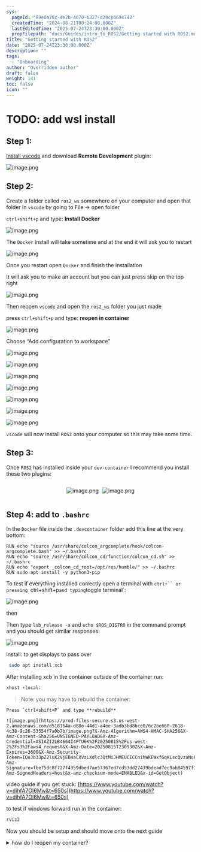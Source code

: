 ```yaml
---
sys:
  pageId: "89e0a78c-4e2b-4070-b327-d28cb0694742"
  createdTime: "2024-08-21T00:24:00.000Z"
  lastEditedTime: "2025-07-24T23:30:00.000Z"
  propFilepath: "docs/Guides/intro_to_ROS2/Getting started with ROS2.md"
title: "Getting started with ROS2"
date: "2025-07-24T23:30:00.000Z"
description: ""
tags:
  - "Onboarding"
author: "Overridden author"
draft: false
weight: 141
toc: false
icon: ""
---
```


# TODO: add wsl install

## Step 1:

[Install vscode](https://code.visualstudio.com/download) and download **Remote Development** plugin:

![image.png](https://prod-files-secure.s3.us-west-2.amazonaws.com/d518164a-d88e-44d1-a4ee-3adb3bd8bce0/efb52993-1881-4a40-b95e-6f020334f022/image.png?X-Amz-Algorithm=AWS4-HMAC-SHA256&X-Amz-Content-Sha256=UNSIGNED-PAYLOAD&X-Amz-Credential=ASIAZI2LB466Z6ZM2K36%2F20250815%2Fus-west-2%2Fs3%2Faws4_request&X-Amz-Date=20250815T230923Z&X-Amz-Expires=3600&X-Amz-Security-Token=IQoJb3JpZ2luX2VjEB4aCXVzLXdlc3QtMiJIMEYCIQCOjEERoQ6TN48xNQ5YzJVQHBjtayHS%2FWsu0SBCTNLIcQIhANbM916%2FznWYCc29ljiZbXiamMHPfSEFueOgnBTQxRoCKv8DCGcQABoMNjM3NDIzMTgzODA1IgyQrjGd%2FHckjcaYmqEq3AN%2FP%2B5%2BGolIrpHErfCFuATthWxhBUY1RWp9iWa6Yj1tAJDjQ%2BLZFoKef1tmD40hGydt9v2dJuu%2FHmTN4arOdh5oEWgxhxi8fyS8b0GEodrBdt6YfEA7B7Oz9TRUFJ9JaFZ7iFJHjpz40xFtLOjHZcLz7s%2Bd9TaPFJo%2BxrVqK1PoIOHwT7h8yf1tNkKdgAPI0ebB0i2H2vgivxYdLFPC5u9YbrzRPVRJyl74bDNp6V8rdpPlWXwpewfaL1A2xmpmzpt1hbevqReREw3wuZ8FKa2MztCH3%2Fl7BiA9b0b0JAgZMxFeT35hH4z%2FFfecMg4bcebv5dOvz%2BE%2BobWTeK8UZI9zl41CVT2D%2BSr%2Fzhxsr6TWQMeqGz2M8Yypcba2ualWjlVBMvQDZpig7cem2SpBsJCF282uAwHx2PshtY9CHwQdfMulKv4LhM4BOtiGo9KW12vvNFaiQYivakssiRszXvN4hbl37o399B3aPD8W6CSBrK6e1AN4u7WSnH7Wt5H6T9ZoKtB%2Bdycrl8GAe34T%2BxIjHEVhR2XBh%2BNM5sq05H4PkKxyLl5FyBaWvZIa8ale%2FVslb0f9tASVLtGUyW7j5pBku94cYeaj0X6%2FgHazK0tyTmj%2FVhF%2B%2Bf5K1er%2B9jDp1%2F7EBjqkAfOqUDD0y28u0miHaMvObOBbYo5U14rt0JrJPCPfqV0SHRHe%2BLRkb67kXYfnkyui3dTmvvPeFZ%2B9wWRbmqIdBJOY%2B18xF%2BZo78Tkag227WfYeVHJOpycF%2FhasWPxe0Y7Frm7MnIi8wx6aa4683wY8DTrlGTdp03Dy1pv62T3oQ9JUl3V%2FqLG2SNCxn4XN9dJSQj8ZIAqePGa0JNQ19C7jLk7WhzB&X-Amz-Signature=ad85eb6df69766df2f5c3ca5552dfa531241a68f5863b9d84474232ed34b6470&X-Amz-SignedHeaders=host&x-amz-checksum-mode=ENABLED&x-id=GetObject)

## Step 2:

Create a folder called `ros2_ws` somewhere on your computer and open that folder in `vscode` by going to File → open folder 

`ctrl+shift+p` and type: **Install Docker**

![image.png](https://prod-files-secure.s3.us-west-2.amazonaws.com/d518164a-d88e-44d1-a4ee-3adb3bd8bce0/2269dc0e-1cd5-47ff-bceb-c04ad9b2eab0/image.png?X-Amz-Algorithm=AWS4-HMAC-SHA256&X-Amz-Content-Sha256=UNSIGNED-PAYLOAD&X-Amz-Credential=ASIAZI2LB466Z6ZM2K36%2F20250815%2Fus-west-2%2Fs3%2Faws4_request&X-Amz-Date=20250815T230923Z&X-Amz-Expires=3600&X-Amz-Security-Token=IQoJb3JpZ2luX2VjEB4aCXVzLXdlc3QtMiJIMEYCIQCOjEERoQ6TN48xNQ5YzJVQHBjtayHS%2FWsu0SBCTNLIcQIhANbM916%2FznWYCc29ljiZbXiamMHPfSEFueOgnBTQxRoCKv8DCGcQABoMNjM3NDIzMTgzODA1IgyQrjGd%2FHckjcaYmqEq3AN%2FP%2B5%2BGolIrpHErfCFuATthWxhBUY1RWp9iWa6Yj1tAJDjQ%2BLZFoKef1tmD40hGydt9v2dJuu%2FHmTN4arOdh5oEWgxhxi8fyS8b0GEodrBdt6YfEA7B7Oz9TRUFJ9JaFZ7iFJHjpz40xFtLOjHZcLz7s%2Bd9TaPFJo%2BxrVqK1PoIOHwT7h8yf1tNkKdgAPI0ebB0i2H2vgivxYdLFPC5u9YbrzRPVRJyl74bDNp6V8rdpPlWXwpewfaL1A2xmpmzpt1hbevqReREw3wuZ8FKa2MztCH3%2Fl7BiA9b0b0JAgZMxFeT35hH4z%2FFfecMg4bcebv5dOvz%2BE%2BobWTeK8UZI9zl41CVT2D%2BSr%2Fzhxsr6TWQMeqGz2M8Yypcba2ualWjlVBMvQDZpig7cem2SpBsJCF282uAwHx2PshtY9CHwQdfMulKv4LhM4BOtiGo9KW12vvNFaiQYivakssiRszXvN4hbl37o399B3aPD8W6CSBrK6e1AN4u7WSnH7Wt5H6T9ZoKtB%2Bdycrl8GAe34T%2BxIjHEVhR2XBh%2BNM5sq05H4PkKxyLl5FyBaWvZIa8ale%2FVslb0f9tASVLtGUyW7j5pBku94cYeaj0X6%2FgHazK0tyTmj%2FVhF%2B%2Bf5K1er%2B9jDp1%2F7EBjqkAfOqUDD0y28u0miHaMvObOBbYo5U14rt0JrJPCPfqV0SHRHe%2BLRkb67kXYfnkyui3dTmvvPeFZ%2B9wWRbmqIdBJOY%2B18xF%2BZo78Tkag227WfYeVHJOpycF%2FhasWPxe0Y7Frm7MnIi8wx6aa4683wY8DTrlGTdp03Dy1pv62T3oQ9JUl3V%2FqLG2SNCxn4XN9dJSQj8ZIAqePGa0JNQ19C7jLk7WhzB&X-Amz-Signature=9ef835afdfc54defe857e4b3fa7dc49514ad8109b040248da3d8634215c32ac5&X-Amz-SignedHeaders=host&x-amz-checksum-mode=ENABLED&x-id=GetObject)

The `Docker` install will take sometime and at the end it will ask you to restart

![image.png](https://prod-files-secure.s3.us-west-2.amazonaws.com/d518164a-d88e-44d1-a4ee-3adb3bd8bce0/ed233f78-be33-4b1f-b89c-9c346c0e961e/image.png?X-Amz-Algorithm=AWS4-HMAC-SHA256&X-Amz-Content-Sha256=UNSIGNED-PAYLOAD&X-Amz-Credential=ASIAZI2LB466Z6ZM2K36%2F20250815%2Fus-west-2%2Fs3%2Faws4_request&X-Amz-Date=20250815T230923Z&X-Amz-Expires=3600&X-Amz-Security-Token=IQoJb3JpZ2luX2VjEB4aCXVzLXdlc3QtMiJIMEYCIQCOjEERoQ6TN48xNQ5YzJVQHBjtayHS%2FWsu0SBCTNLIcQIhANbM916%2FznWYCc29ljiZbXiamMHPfSEFueOgnBTQxRoCKv8DCGcQABoMNjM3NDIzMTgzODA1IgyQrjGd%2FHckjcaYmqEq3AN%2FP%2B5%2BGolIrpHErfCFuATthWxhBUY1RWp9iWa6Yj1tAJDjQ%2BLZFoKef1tmD40hGydt9v2dJuu%2FHmTN4arOdh5oEWgxhxi8fyS8b0GEodrBdt6YfEA7B7Oz9TRUFJ9JaFZ7iFJHjpz40xFtLOjHZcLz7s%2Bd9TaPFJo%2BxrVqK1PoIOHwT7h8yf1tNkKdgAPI0ebB0i2H2vgivxYdLFPC5u9YbrzRPVRJyl74bDNp6V8rdpPlWXwpewfaL1A2xmpmzpt1hbevqReREw3wuZ8FKa2MztCH3%2Fl7BiA9b0b0JAgZMxFeT35hH4z%2FFfecMg4bcebv5dOvz%2BE%2BobWTeK8UZI9zl41CVT2D%2BSr%2Fzhxsr6TWQMeqGz2M8Yypcba2ualWjlVBMvQDZpig7cem2SpBsJCF282uAwHx2PshtY9CHwQdfMulKv4LhM4BOtiGo9KW12vvNFaiQYivakssiRszXvN4hbl37o399B3aPD8W6CSBrK6e1AN4u7WSnH7Wt5H6T9ZoKtB%2Bdycrl8GAe34T%2BxIjHEVhR2XBh%2BNM5sq05H4PkKxyLl5FyBaWvZIa8ale%2FVslb0f9tASVLtGUyW7j5pBku94cYeaj0X6%2FgHazK0tyTmj%2FVhF%2B%2Bf5K1er%2B9jDp1%2F7EBjqkAfOqUDD0y28u0miHaMvObOBbYo5U14rt0JrJPCPfqV0SHRHe%2BLRkb67kXYfnkyui3dTmvvPeFZ%2B9wWRbmqIdBJOY%2B18xF%2BZo78Tkag227WfYeVHJOpycF%2FhasWPxe0Y7Frm7MnIi8wx6aa4683wY8DTrlGTdp03Dy1pv62T3oQ9JUl3V%2FqLG2SNCxn4XN9dJSQj8ZIAqePGa0JNQ19C7jLk7WhzB&X-Amz-Signature=68679aa09f0815d94c72fa167fd5c25ecfcd130f1e7733fb743d91bcfa8fa299&X-Amz-SignedHeaders=host&x-amz-checksum-mode=ENABLED&x-id=GetObject)

Once you restart open `Docker` and finish the installation

It will ask you to make an account but you can just press skip on the top right

![image.png](https://prod-files-secure.s3.us-west-2.amazonaws.com/d518164a-d88e-44d1-a4ee-3adb3bd8bce0/21010ad9-1659-4fd9-9f59-9932a09b2a3d/image.png?X-Amz-Algorithm=AWS4-HMAC-SHA256&X-Amz-Content-Sha256=UNSIGNED-PAYLOAD&X-Amz-Credential=ASIAZI2LB466Z6ZM2K36%2F20250815%2Fus-west-2%2Fs3%2Faws4_request&X-Amz-Date=20250815T230923Z&X-Amz-Expires=3600&X-Amz-Security-Token=IQoJb3JpZ2luX2VjEB4aCXVzLXdlc3QtMiJIMEYCIQCOjEERoQ6TN48xNQ5YzJVQHBjtayHS%2FWsu0SBCTNLIcQIhANbM916%2FznWYCc29ljiZbXiamMHPfSEFueOgnBTQxRoCKv8DCGcQABoMNjM3NDIzMTgzODA1IgyQrjGd%2FHckjcaYmqEq3AN%2FP%2B5%2BGolIrpHErfCFuATthWxhBUY1RWp9iWa6Yj1tAJDjQ%2BLZFoKef1tmD40hGydt9v2dJuu%2FHmTN4arOdh5oEWgxhxi8fyS8b0GEodrBdt6YfEA7B7Oz9TRUFJ9JaFZ7iFJHjpz40xFtLOjHZcLz7s%2Bd9TaPFJo%2BxrVqK1PoIOHwT7h8yf1tNkKdgAPI0ebB0i2H2vgivxYdLFPC5u9YbrzRPVRJyl74bDNp6V8rdpPlWXwpewfaL1A2xmpmzpt1hbevqReREw3wuZ8FKa2MztCH3%2Fl7BiA9b0b0JAgZMxFeT35hH4z%2FFfecMg4bcebv5dOvz%2BE%2BobWTeK8UZI9zl41CVT2D%2BSr%2Fzhxsr6TWQMeqGz2M8Yypcba2ualWjlVBMvQDZpig7cem2SpBsJCF282uAwHx2PshtY9CHwQdfMulKv4LhM4BOtiGo9KW12vvNFaiQYivakssiRszXvN4hbl37o399B3aPD8W6CSBrK6e1AN4u7WSnH7Wt5H6T9ZoKtB%2Bdycrl8GAe34T%2BxIjHEVhR2XBh%2BNM5sq05H4PkKxyLl5FyBaWvZIa8ale%2FVslb0f9tASVLtGUyW7j5pBku94cYeaj0X6%2FgHazK0tyTmj%2FVhF%2B%2Bf5K1er%2B9jDp1%2F7EBjqkAfOqUDD0y28u0miHaMvObOBbYo5U14rt0JrJPCPfqV0SHRHe%2BLRkb67kXYfnkyui3dTmvvPeFZ%2B9wWRbmqIdBJOY%2B18xF%2BZo78Tkag227WfYeVHJOpycF%2FhasWPxe0Y7Frm7MnIi8wx6aa4683wY8DTrlGTdp03Dy1pv62T3oQ9JUl3V%2FqLG2SNCxn4XN9dJSQj8ZIAqePGa0JNQ19C7jLk7WhzB&X-Amz-Signature=d63862154a08e550506af0804eee6fd00d2ffbb4a4de16fa80a6f93fc01fdd2d&X-Amz-SignedHeaders=host&x-amz-checksum-mode=ENABLED&x-id=GetObject)

Then reopen `vscode` and open the `ros2_ws` folder you just made

press `ctrl+shift+p` and type: **reopen in container**

![image.png](https://prod-files-secure.s3.us-west-2.amazonaws.com/d518164a-d88e-44d1-a4ee-3adb3bd8bce0/4e93b8c2-41ad-488c-8095-c74205196118/image.png?X-Amz-Algorithm=AWS4-HMAC-SHA256&X-Amz-Content-Sha256=UNSIGNED-PAYLOAD&X-Amz-Credential=ASIAZI2LB466Z6ZM2K36%2F20250815%2Fus-west-2%2Fs3%2Faws4_request&X-Amz-Date=20250815T230923Z&X-Amz-Expires=3600&X-Amz-Security-Token=IQoJb3JpZ2luX2VjEB4aCXVzLXdlc3QtMiJIMEYCIQCOjEERoQ6TN48xNQ5YzJVQHBjtayHS%2FWsu0SBCTNLIcQIhANbM916%2FznWYCc29ljiZbXiamMHPfSEFueOgnBTQxRoCKv8DCGcQABoMNjM3NDIzMTgzODA1IgyQrjGd%2FHckjcaYmqEq3AN%2FP%2B5%2BGolIrpHErfCFuATthWxhBUY1RWp9iWa6Yj1tAJDjQ%2BLZFoKef1tmD40hGydt9v2dJuu%2FHmTN4arOdh5oEWgxhxi8fyS8b0GEodrBdt6YfEA7B7Oz9TRUFJ9JaFZ7iFJHjpz40xFtLOjHZcLz7s%2Bd9TaPFJo%2BxrVqK1PoIOHwT7h8yf1tNkKdgAPI0ebB0i2H2vgivxYdLFPC5u9YbrzRPVRJyl74bDNp6V8rdpPlWXwpewfaL1A2xmpmzpt1hbevqReREw3wuZ8FKa2MztCH3%2Fl7BiA9b0b0JAgZMxFeT35hH4z%2FFfecMg4bcebv5dOvz%2BE%2BobWTeK8UZI9zl41CVT2D%2BSr%2Fzhxsr6TWQMeqGz2M8Yypcba2ualWjlVBMvQDZpig7cem2SpBsJCF282uAwHx2PshtY9CHwQdfMulKv4LhM4BOtiGo9KW12vvNFaiQYivakssiRszXvN4hbl37o399B3aPD8W6CSBrK6e1AN4u7WSnH7Wt5H6T9ZoKtB%2Bdycrl8GAe34T%2BxIjHEVhR2XBh%2BNM5sq05H4PkKxyLl5FyBaWvZIa8ale%2FVslb0f9tASVLtGUyW7j5pBku94cYeaj0X6%2FgHazK0tyTmj%2FVhF%2B%2Bf5K1er%2B9jDp1%2F7EBjqkAfOqUDD0y28u0miHaMvObOBbYo5U14rt0JrJPCPfqV0SHRHe%2BLRkb67kXYfnkyui3dTmvvPeFZ%2B9wWRbmqIdBJOY%2B18xF%2BZo78Tkag227WfYeVHJOpycF%2FhasWPxe0Y7Frm7MnIi8wx6aa4683wY8DTrlGTdp03Dy1pv62T3oQ9JUl3V%2FqLG2SNCxn4XN9dJSQj8ZIAqePGa0JNQ19C7jLk7WhzB&X-Amz-Signature=adf6108bf2705bd1b2e9b46e4996aef7a025bf6b3a7b79d22aaf9077861ddf91&X-Amz-SignedHeaders=host&x-amz-checksum-mode=ENABLED&x-id=GetObject)

Choose “Add configuration to workspace”

![image.png](https://prod-files-secure.s3.us-west-2.amazonaws.com/d518164a-d88e-44d1-a4ee-3adb3bd8bce0/9560b282-5060-4989-ba37-97e7b2c22476/image.png?X-Amz-Algorithm=AWS4-HMAC-SHA256&X-Amz-Content-Sha256=UNSIGNED-PAYLOAD&X-Amz-Credential=ASIAZI2LB466Z6ZM2K36%2F20250815%2Fus-west-2%2Fs3%2Faws4_request&X-Amz-Date=20250815T230923Z&X-Amz-Expires=3600&X-Amz-Security-Token=IQoJb3JpZ2luX2VjEB4aCXVzLXdlc3QtMiJIMEYCIQCOjEERoQ6TN48xNQ5YzJVQHBjtayHS%2FWsu0SBCTNLIcQIhANbM916%2FznWYCc29ljiZbXiamMHPfSEFueOgnBTQxRoCKv8DCGcQABoMNjM3NDIzMTgzODA1IgyQrjGd%2FHckjcaYmqEq3AN%2FP%2B5%2BGolIrpHErfCFuATthWxhBUY1RWp9iWa6Yj1tAJDjQ%2BLZFoKef1tmD40hGydt9v2dJuu%2FHmTN4arOdh5oEWgxhxi8fyS8b0GEodrBdt6YfEA7B7Oz9TRUFJ9JaFZ7iFJHjpz40xFtLOjHZcLz7s%2Bd9TaPFJo%2BxrVqK1PoIOHwT7h8yf1tNkKdgAPI0ebB0i2H2vgivxYdLFPC5u9YbrzRPVRJyl74bDNp6V8rdpPlWXwpewfaL1A2xmpmzpt1hbevqReREw3wuZ8FKa2MztCH3%2Fl7BiA9b0b0JAgZMxFeT35hH4z%2FFfecMg4bcebv5dOvz%2BE%2BobWTeK8UZI9zl41CVT2D%2BSr%2Fzhxsr6TWQMeqGz2M8Yypcba2ualWjlVBMvQDZpig7cem2SpBsJCF282uAwHx2PshtY9CHwQdfMulKv4LhM4BOtiGo9KW12vvNFaiQYivakssiRszXvN4hbl37o399B3aPD8W6CSBrK6e1AN4u7WSnH7Wt5H6T9ZoKtB%2Bdycrl8GAe34T%2BxIjHEVhR2XBh%2BNM5sq05H4PkKxyLl5FyBaWvZIa8ale%2FVslb0f9tASVLtGUyW7j5pBku94cYeaj0X6%2FgHazK0tyTmj%2FVhF%2B%2Bf5K1er%2B9jDp1%2F7EBjqkAfOqUDD0y28u0miHaMvObOBbYo5U14rt0JrJPCPfqV0SHRHe%2BLRkb67kXYfnkyui3dTmvvPeFZ%2B9wWRbmqIdBJOY%2B18xF%2BZo78Tkag227WfYeVHJOpycF%2FhasWPxe0Y7Frm7MnIi8wx6aa4683wY8DTrlGTdp03Dy1pv62T3oQ9JUl3V%2FqLG2SNCxn4XN9dJSQj8ZIAqePGa0JNQ19C7jLk7WhzB&X-Amz-Signature=e2a77dca9ee2549efa5cdcf5f34efcecaf0e2661f38c3f5dfddd5b9b1dc466e8&X-Amz-SignedHeaders=host&x-amz-checksum-mode=ENABLED&x-id=GetObject)

![image.png](https://prod-files-secure.s3.us-west-2.amazonaws.com/d518164a-d88e-44d1-a4ee-3adb3bd8bce0/2ee63f81-886b-48e8-a553-dc6e5eac99e4/image.png?X-Amz-Algorithm=AWS4-HMAC-SHA256&X-Amz-Content-Sha256=UNSIGNED-PAYLOAD&X-Amz-Credential=ASIAZI2LB466Z6ZM2K36%2F20250815%2Fus-west-2%2Fs3%2Faws4_request&X-Amz-Date=20250815T230923Z&X-Amz-Expires=3600&X-Amz-Security-Token=IQoJb3JpZ2luX2VjEB4aCXVzLXdlc3QtMiJIMEYCIQCOjEERoQ6TN48xNQ5YzJVQHBjtayHS%2FWsu0SBCTNLIcQIhANbM916%2FznWYCc29ljiZbXiamMHPfSEFueOgnBTQxRoCKv8DCGcQABoMNjM3NDIzMTgzODA1IgyQrjGd%2FHckjcaYmqEq3AN%2FP%2B5%2BGolIrpHErfCFuATthWxhBUY1RWp9iWa6Yj1tAJDjQ%2BLZFoKef1tmD40hGydt9v2dJuu%2FHmTN4arOdh5oEWgxhxi8fyS8b0GEodrBdt6YfEA7B7Oz9TRUFJ9JaFZ7iFJHjpz40xFtLOjHZcLz7s%2Bd9TaPFJo%2BxrVqK1PoIOHwT7h8yf1tNkKdgAPI0ebB0i2H2vgivxYdLFPC5u9YbrzRPVRJyl74bDNp6V8rdpPlWXwpewfaL1A2xmpmzpt1hbevqReREw3wuZ8FKa2MztCH3%2Fl7BiA9b0b0JAgZMxFeT35hH4z%2FFfecMg4bcebv5dOvz%2BE%2BobWTeK8UZI9zl41CVT2D%2BSr%2Fzhxsr6TWQMeqGz2M8Yypcba2ualWjlVBMvQDZpig7cem2SpBsJCF282uAwHx2PshtY9CHwQdfMulKv4LhM4BOtiGo9KW12vvNFaiQYivakssiRszXvN4hbl37o399B3aPD8W6CSBrK6e1AN4u7WSnH7Wt5H6T9ZoKtB%2Bdycrl8GAe34T%2BxIjHEVhR2XBh%2BNM5sq05H4PkKxyLl5FyBaWvZIa8ale%2FVslb0f9tASVLtGUyW7j5pBku94cYeaj0X6%2FgHazK0tyTmj%2FVhF%2B%2Bf5K1er%2B9jDp1%2F7EBjqkAfOqUDD0y28u0miHaMvObOBbYo5U14rt0JrJPCPfqV0SHRHe%2BLRkb67kXYfnkyui3dTmvvPeFZ%2B9wWRbmqIdBJOY%2B18xF%2BZo78Tkag227WfYeVHJOpycF%2FhasWPxe0Y7Frm7MnIi8wx6aa4683wY8DTrlGTdp03Dy1pv62T3oQ9JUl3V%2FqLG2SNCxn4XN9dJSQj8ZIAqePGa0JNQ19C7jLk7WhzB&X-Amz-Signature=5b3a7485faf8c7fc8ea3a5eb9b5146cb65378e7e582c4514b74fcd274c088f4b&X-Amz-SignedHeaders=host&x-amz-checksum-mode=ENABLED&x-id=GetObject)

![image.png](https://prod-files-secure.s3.us-west-2.amazonaws.com/d518164a-d88e-44d1-a4ee-3adb3bd8bce0/e0fd626c-c8b6-4b2c-95d1-fa4c26514504/image.png?X-Amz-Algorithm=AWS4-HMAC-SHA256&X-Amz-Content-Sha256=UNSIGNED-PAYLOAD&X-Amz-Credential=ASIAZI2LB466Z6ZM2K36%2F20250815%2Fus-west-2%2Fs3%2Faws4_request&X-Amz-Date=20250815T230923Z&X-Amz-Expires=3600&X-Amz-Security-Token=IQoJb3JpZ2luX2VjEB4aCXVzLXdlc3QtMiJIMEYCIQCOjEERoQ6TN48xNQ5YzJVQHBjtayHS%2FWsu0SBCTNLIcQIhANbM916%2FznWYCc29ljiZbXiamMHPfSEFueOgnBTQxRoCKv8DCGcQABoMNjM3NDIzMTgzODA1IgyQrjGd%2FHckjcaYmqEq3AN%2FP%2B5%2BGolIrpHErfCFuATthWxhBUY1RWp9iWa6Yj1tAJDjQ%2BLZFoKef1tmD40hGydt9v2dJuu%2FHmTN4arOdh5oEWgxhxi8fyS8b0GEodrBdt6YfEA7B7Oz9TRUFJ9JaFZ7iFJHjpz40xFtLOjHZcLz7s%2Bd9TaPFJo%2BxrVqK1PoIOHwT7h8yf1tNkKdgAPI0ebB0i2H2vgivxYdLFPC5u9YbrzRPVRJyl74bDNp6V8rdpPlWXwpewfaL1A2xmpmzpt1hbevqReREw3wuZ8FKa2MztCH3%2Fl7BiA9b0b0JAgZMxFeT35hH4z%2FFfecMg4bcebv5dOvz%2BE%2BobWTeK8UZI9zl41CVT2D%2BSr%2Fzhxsr6TWQMeqGz2M8Yypcba2ualWjlVBMvQDZpig7cem2SpBsJCF282uAwHx2PshtY9CHwQdfMulKv4LhM4BOtiGo9KW12vvNFaiQYivakssiRszXvN4hbl37o399B3aPD8W6CSBrK6e1AN4u7WSnH7Wt5H6T9ZoKtB%2Bdycrl8GAe34T%2BxIjHEVhR2XBh%2BNM5sq05H4PkKxyLl5FyBaWvZIa8ale%2FVslb0f9tASVLtGUyW7j5pBku94cYeaj0X6%2FgHazK0tyTmj%2FVhF%2B%2Bf5K1er%2B9jDp1%2F7EBjqkAfOqUDD0y28u0miHaMvObOBbYo5U14rt0JrJPCPfqV0SHRHe%2BLRkb67kXYfnkyui3dTmvvPeFZ%2B9wWRbmqIdBJOY%2B18xF%2BZo78Tkag227WfYeVHJOpycF%2FhasWPxe0Y7Frm7MnIi8wx6aa4683wY8DTrlGTdp03Dy1pv62T3oQ9JUl3V%2FqLG2SNCxn4XN9dJSQj8ZIAqePGa0JNQ19C7jLk7WhzB&X-Amz-Signature=3572ecd38850a9221440b9382701b76d7ec9fedc5ed833f6b1b0a7948ba9a8dd&X-Amz-SignedHeaders=host&x-amz-checksum-mode=ENABLED&x-id=GetObject)

![image.png](https://prod-files-secure.s3.us-west-2.amazonaws.com/d518164a-d88e-44d1-a4ee-3adb3bd8bce0/a2e13f50-d2ab-4719-a4c2-7ced634bfc9d/image.png?X-Amz-Algorithm=AWS4-HMAC-SHA256&X-Amz-Content-Sha256=UNSIGNED-PAYLOAD&X-Amz-Credential=ASIAZI2LB466Z6ZM2K36%2F20250815%2Fus-west-2%2Fs3%2Faws4_request&X-Amz-Date=20250815T230923Z&X-Amz-Expires=3600&X-Amz-Security-Token=IQoJb3JpZ2luX2VjEB4aCXVzLXdlc3QtMiJIMEYCIQCOjEERoQ6TN48xNQ5YzJVQHBjtayHS%2FWsu0SBCTNLIcQIhANbM916%2FznWYCc29ljiZbXiamMHPfSEFueOgnBTQxRoCKv8DCGcQABoMNjM3NDIzMTgzODA1IgyQrjGd%2FHckjcaYmqEq3AN%2FP%2B5%2BGolIrpHErfCFuATthWxhBUY1RWp9iWa6Yj1tAJDjQ%2BLZFoKef1tmD40hGydt9v2dJuu%2FHmTN4arOdh5oEWgxhxi8fyS8b0GEodrBdt6YfEA7B7Oz9TRUFJ9JaFZ7iFJHjpz40xFtLOjHZcLz7s%2Bd9TaPFJo%2BxrVqK1PoIOHwT7h8yf1tNkKdgAPI0ebB0i2H2vgivxYdLFPC5u9YbrzRPVRJyl74bDNp6V8rdpPlWXwpewfaL1A2xmpmzpt1hbevqReREw3wuZ8FKa2MztCH3%2Fl7BiA9b0b0JAgZMxFeT35hH4z%2FFfecMg4bcebv5dOvz%2BE%2BobWTeK8UZI9zl41CVT2D%2BSr%2Fzhxsr6TWQMeqGz2M8Yypcba2ualWjlVBMvQDZpig7cem2SpBsJCF282uAwHx2PshtY9CHwQdfMulKv4LhM4BOtiGo9KW12vvNFaiQYivakssiRszXvN4hbl37o399B3aPD8W6CSBrK6e1AN4u7WSnH7Wt5H6T9ZoKtB%2Bdycrl8GAe34T%2BxIjHEVhR2XBh%2BNM5sq05H4PkKxyLl5FyBaWvZIa8ale%2FVslb0f9tASVLtGUyW7j5pBku94cYeaj0X6%2FgHazK0tyTmj%2FVhF%2B%2Bf5K1er%2B9jDp1%2F7EBjqkAfOqUDD0y28u0miHaMvObOBbYo5U14rt0JrJPCPfqV0SHRHe%2BLRkb67kXYfnkyui3dTmvvPeFZ%2B9wWRbmqIdBJOY%2B18xF%2BZo78Tkag227WfYeVHJOpycF%2FhasWPxe0Y7Frm7MnIi8wx6aa4683wY8DTrlGTdp03Dy1pv62T3oQ9JUl3V%2FqLG2SNCxn4XN9dJSQj8ZIAqePGa0JNQ19C7jLk7WhzB&X-Amz-Signature=81bfe06f3c29320cc6db2d41de3ff8148685d9be23a87874257edca96cd35e2e&X-Amz-SignedHeaders=host&x-amz-checksum-mode=ENABLED&x-id=GetObject)

![image.png](https://prod-files-secure.s3.us-west-2.amazonaws.com/d518164a-d88e-44d1-a4ee-3adb3bd8bce0/6cc478ad-aaba-4bf7-9fcc-403277ab896c/image.png?X-Amz-Algorithm=AWS4-HMAC-SHA256&X-Amz-Content-Sha256=UNSIGNED-PAYLOAD&X-Amz-Credential=ASIAZI2LB466Z6ZM2K36%2F20250815%2Fus-west-2%2Fs3%2Faws4_request&X-Amz-Date=20250815T230923Z&X-Amz-Expires=3600&X-Amz-Security-Token=IQoJb3JpZ2luX2VjEB4aCXVzLXdlc3QtMiJIMEYCIQCOjEERoQ6TN48xNQ5YzJVQHBjtayHS%2FWsu0SBCTNLIcQIhANbM916%2FznWYCc29ljiZbXiamMHPfSEFueOgnBTQxRoCKv8DCGcQABoMNjM3NDIzMTgzODA1IgyQrjGd%2FHckjcaYmqEq3AN%2FP%2B5%2BGolIrpHErfCFuATthWxhBUY1RWp9iWa6Yj1tAJDjQ%2BLZFoKef1tmD40hGydt9v2dJuu%2FHmTN4arOdh5oEWgxhxi8fyS8b0GEodrBdt6YfEA7B7Oz9TRUFJ9JaFZ7iFJHjpz40xFtLOjHZcLz7s%2Bd9TaPFJo%2BxrVqK1PoIOHwT7h8yf1tNkKdgAPI0ebB0i2H2vgivxYdLFPC5u9YbrzRPVRJyl74bDNp6V8rdpPlWXwpewfaL1A2xmpmzpt1hbevqReREw3wuZ8FKa2MztCH3%2Fl7BiA9b0b0JAgZMxFeT35hH4z%2FFfecMg4bcebv5dOvz%2BE%2BobWTeK8UZI9zl41CVT2D%2BSr%2Fzhxsr6TWQMeqGz2M8Yypcba2ualWjlVBMvQDZpig7cem2SpBsJCF282uAwHx2PshtY9CHwQdfMulKv4LhM4BOtiGo9KW12vvNFaiQYivakssiRszXvN4hbl37o399B3aPD8W6CSBrK6e1AN4u7WSnH7Wt5H6T9ZoKtB%2Bdycrl8GAe34T%2BxIjHEVhR2XBh%2BNM5sq05H4PkKxyLl5FyBaWvZIa8ale%2FVslb0f9tASVLtGUyW7j5pBku94cYeaj0X6%2FgHazK0tyTmj%2FVhF%2B%2Bf5K1er%2B9jDp1%2F7EBjqkAfOqUDD0y28u0miHaMvObOBbYo5U14rt0JrJPCPfqV0SHRHe%2BLRkb67kXYfnkyui3dTmvvPeFZ%2B9wWRbmqIdBJOY%2B18xF%2BZo78Tkag227WfYeVHJOpycF%2FhasWPxe0Y7Frm7MnIi8wx6aa4683wY8DTrlGTdp03Dy1pv62T3oQ9JUl3V%2FqLG2SNCxn4XN9dJSQj8ZIAqePGa0JNQ19C7jLk7WhzB&X-Amz-Signature=c96f68f56ac36d774cfae1d03b790e8a12e024f110edbf0d4959837125dccbd0&X-Amz-SignedHeaders=host&x-amz-checksum-mode=ENABLED&x-id=GetObject)

![image.png](https://prod-files-secure.s3.us-west-2.amazonaws.com/d518164a-d88e-44d1-a4ee-3adb3bd8bce0/53255b28-f75e-430f-b9e3-c0ac8577e42b/image.png?X-Amz-Algorithm=AWS4-HMAC-SHA256&X-Amz-Content-Sha256=UNSIGNED-PAYLOAD&X-Amz-Credential=ASIAZI2LB466Z6ZM2K36%2F20250815%2Fus-west-2%2Fs3%2Faws4_request&X-Amz-Date=20250815T230923Z&X-Amz-Expires=3600&X-Amz-Security-Token=IQoJb3JpZ2luX2VjEB4aCXVzLXdlc3QtMiJIMEYCIQCOjEERoQ6TN48xNQ5YzJVQHBjtayHS%2FWsu0SBCTNLIcQIhANbM916%2FznWYCc29ljiZbXiamMHPfSEFueOgnBTQxRoCKv8DCGcQABoMNjM3NDIzMTgzODA1IgyQrjGd%2FHckjcaYmqEq3AN%2FP%2B5%2BGolIrpHErfCFuATthWxhBUY1RWp9iWa6Yj1tAJDjQ%2BLZFoKef1tmD40hGydt9v2dJuu%2FHmTN4arOdh5oEWgxhxi8fyS8b0GEodrBdt6YfEA7B7Oz9TRUFJ9JaFZ7iFJHjpz40xFtLOjHZcLz7s%2Bd9TaPFJo%2BxrVqK1PoIOHwT7h8yf1tNkKdgAPI0ebB0i2H2vgivxYdLFPC5u9YbrzRPVRJyl74bDNp6V8rdpPlWXwpewfaL1A2xmpmzpt1hbevqReREw3wuZ8FKa2MztCH3%2Fl7BiA9b0b0JAgZMxFeT35hH4z%2FFfecMg4bcebv5dOvz%2BE%2BobWTeK8UZI9zl41CVT2D%2BSr%2Fzhxsr6TWQMeqGz2M8Yypcba2ualWjlVBMvQDZpig7cem2SpBsJCF282uAwHx2PshtY9CHwQdfMulKv4LhM4BOtiGo9KW12vvNFaiQYivakssiRszXvN4hbl37o399B3aPD8W6CSBrK6e1AN4u7WSnH7Wt5H6T9ZoKtB%2Bdycrl8GAe34T%2BxIjHEVhR2XBh%2BNM5sq05H4PkKxyLl5FyBaWvZIa8ale%2FVslb0f9tASVLtGUyW7j5pBku94cYeaj0X6%2FgHazK0tyTmj%2FVhF%2B%2Bf5K1er%2B9jDp1%2F7EBjqkAfOqUDD0y28u0miHaMvObOBbYo5U14rt0JrJPCPfqV0SHRHe%2BLRkb67kXYfnkyui3dTmvvPeFZ%2B9wWRbmqIdBJOY%2B18xF%2BZo78Tkag227WfYeVHJOpycF%2FhasWPxe0Y7Frm7MnIi8wx6aa4683wY8DTrlGTdp03Dy1pv62T3oQ9JUl3V%2FqLG2SNCxn4XN9dJSQj8ZIAqePGa0JNQ19C7jLk7WhzB&X-Amz-Signature=38c9e701f48acde23f26e29b01480f1ec65e3df1a91e2b06a0b6dec2db49a367&X-Amz-SignedHeaders=host&x-amz-checksum-mode=ENABLED&x-id=GetObject)

![image.png](https://prod-files-secure.s3.us-west-2.amazonaws.com/d518164a-d88e-44d1-a4ee-3adb3bd8bce0/7c562767-5af9-4ffb-97d1-327bcdf4ee00/image.png?X-Amz-Algorithm=AWS4-HMAC-SHA256&X-Amz-Content-Sha256=UNSIGNED-PAYLOAD&X-Amz-Credential=ASIAZI2LB466Z6ZM2K36%2F20250815%2Fus-west-2%2Fs3%2Faws4_request&X-Amz-Date=20250815T230923Z&X-Amz-Expires=3600&X-Amz-Security-Token=IQoJb3JpZ2luX2VjEB4aCXVzLXdlc3QtMiJIMEYCIQCOjEERoQ6TN48xNQ5YzJVQHBjtayHS%2FWsu0SBCTNLIcQIhANbM916%2FznWYCc29ljiZbXiamMHPfSEFueOgnBTQxRoCKv8DCGcQABoMNjM3NDIzMTgzODA1IgyQrjGd%2FHckjcaYmqEq3AN%2FP%2B5%2BGolIrpHErfCFuATthWxhBUY1RWp9iWa6Yj1tAJDjQ%2BLZFoKef1tmD40hGydt9v2dJuu%2FHmTN4arOdh5oEWgxhxi8fyS8b0GEodrBdt6YfEA7B7Oz9TRUFJ9JaFZ7iFJHjpz40xFtLOjHZcLz7s%2Bd9TaPFJo%2BxrVqK1PoIOHwT7h8yf1tNkKdgAPI0ebB0i2H2vgivxYdLFPC5u9YbrzRPVRJyl74bDNp6V8rdpPlWXwpewfaL1A2xmpmzpt1hbevqReREw3wuZ8FKa2MztCH3%2Fl7BiA9b0b0JAgZMxFeT35hH4z%2FFfecMg4bcebv5dOvz%2BE%2BobWTeK8UZI9zl41CVT2D%2BSr%2Fzhxsr6TWQMeqGz2M8Yypcba2ualWjlVBMvQDZpig7cem2SpBsJCF282uAwHx2PshtY9CHwQdfMulKv4LhM4BOtiGo9KW12vvNFaiQYivakssiRszXvN4hbl37o399B3aPD8W6CSBrK6e1AN4u7WSnH7Wt5H6T9ZoKtB%2Bdycrl8GAe34T%2BxIjHEVhR2XBh%2BNM5sq05H4PkKxyLl5FyBaWvZIa8ale%2FVslb0f9tASVLtGUyW7j5pBku94cYeaj0X6%2FgHazK0tyTmj%2FVhF%2B%2Bf5K1er%2B9jDp1%2F7EBjqkAfOqUDD0y28u0miHaMvObOBbYo5U14rt0JrJPCPfqV0SHRHe%2BLRkb67kXYfnkyui3dTmvvPeFZ%2B9wWRbmqIdBJOY%2B18xF%2BZo78Tkag227WfYeVHJOpycF%2FhasWPxe0Y7Frm7MnIi8wx6aa4683wY8DTrlGTdp03Dy1pv62T3oQ9JUl3V%2FqLG2SNCxn4XN9dJSQj8ZIAqePGa0JNQ19C7jLk7WhzB&X-Amz-Signature=f1a16a8bfdf31fdd5f771411c68d8b5adf2d7bfe9473a478f312b61b58c697a7&X-Amz-SignedHeaders=host&x-amz-checksum-mode=ENABLED&x-id=GetObject)

`vscode` will now install `ROS2` onto your computer so this may take some time.

## Step 3:

Once `ROS2` has installed inside your `dev-container` I recommend you install these two plugins:

<div style="display: flex;flex-direction: row; column-gap:10px; max-width: 630px;justify-content: center;">
<div>

![image.png](https://prod-files-secure.s3.us-west-2.amazonaws.com/d518164a-d88e-44d1-a4ee-3adb3bd8bce0/3fc3d550-5a54-4ba1-ba6b-faa01cdb7369/image.png?X-Amz-Algorithm=AWS4-HMAC-SHA256&X-Amz-Content-Sha256=UNSIGNED-PAYLOAD&X-Amz-Credential=ASIAZI2LB466VBLSBXFE%2F20250815%2Fus-west-2%2Fs3%2Faws4_request&X-Amz-Date=20250815T230929Z&X-Amz-Expires=3600&X-Amz-Security-Token=IQoJb3JpZ2luX2VjEB4aCXVzLXdlc3QtMiJHMEUCIQCOmojElBgKC9%2F%2B%2FLr3T9At4qEFFgNfwO3PMDFrpKQ5QAIgMGn1k2qtgTvkcdJsnqW1TOgFjLEM6rYxG8eK43Jf9fMq%2FwMIZxAAGgw2Mzc0MjMxODM4MDUiDJjRcmA8ySAaMqARwyrcA2PFHdWKEufQQ32r17Zk5v8RJ5Qm8UjCWaxxQjXazxb3jzWPnVFR%2FOk3UgXAmWj0yXlG6cfWGjSU3aHeyEIpB9hiWW753zod9CuEtBuWp7CoTqTmCMhB2KpWV9F%2FWT%2BP7%2FDszyJWKI0oZlPd9slj0Rv00Zg3uGyPi%2FpuvhwvRldv5KMLUHNxe0zYcZnxwJPZAPKWjv9koBlIA3sf4Lzdsb2Z%2FkjZdVP60aaLjbzRH%2BHuan2%2B4G7uLXjdJWC0EBrNiWzdiA%2Br6OVkvjDBpbS4boTemapx70L6Ki39ElKYJ89lVHYe3kNdUPvhvWNmHakpwBIYsiNSZf4aSuDNOo2P3pXl16RbwTR2PEqayT4zEVDEwoOL8%2BQ8IsbA3dYXbjl1EzDKoHvbGGsa3mYmP4Ra4OfHweuynawJnUC15llk1ChBgtot20MRaqIE50P9POkU8K%2FhAQaDiTflqTp25OLN6D1ZUMD3%2BJuhOzTQII6N4UMKSfRfgM5EdmEGF%2BsDRq7HMwfzKuDenvScIxrE1fYYnmksrSgKFNV2y7V%2BSu0f0817OS3v3t6IcU3snYH77erQ88Kf2qmdtTAR5MV%2F8h%2Bu4zNYHgUkJQT3yHC2oeC99q2IsWedMg4wLMGoqG%2FRMMDY%2FsQGOqUBftDK4SAgEaw2memRDB4NQdOwNXMK0dvFq9%2F5L1keqpDDXK0MPfCa19VXII0pSvAwE%2Bvs1a9d5dDBIZLcMHe4%2Fjk9Vs0goDh0XXhJHVlxe9YpoCkJ16ATqEiC4zdqLisfhAwWR4OmjfzirICziO81EVlIxhlgWWGu5w5XSy5JJfbAWb2m63qM8n5Enwgm%2B%2FIpWlWsoxiPB7F5fb08oGRr5s%2FJxlu6&X-Amz-Signature=9ac776ab556b584f3bdf8f8cb8fb700e0ffe343ef7af024f55fa0fb37edffd38&X-Amz-SignedHeaders=host&x-amz-checksum-mode=ENABLED&x-id=GetObject)

</div>
<div>

![image.png](https://prod-files-secure.s3.us-west-2.amazonaws.com/d518164a-d88e-44d1-a4ee-3adb3bd8bce0/d994cc66-13c2-4093-a5a3-f84cf4601a82/image.png?X-Amz-Algorithm=AWS4-HMAC-SHA256&X-Amz-Content-Sha256=UNSIGNED-PAYLOAD&X-Amz-Credential=ASIAZI2LB4667WKFKJWV%2F20250815%2Fus-west-2%2Fs3%2Faws4_request&X-Amz-Date=20250815T230929Z&X-Amz-Expires=3600&X-Amz-Security-Token=IQoJb3JpZ2luX2VjEB4aCXVzLXdlc3QtMiJHMEUCIQDWoQpcL2aJjJXeSIcyTqnUClZTjZJjWYr8s9B9iesdjQIgQqLBTrssIJxj%2Fx8F8V3U%2FXtI1Q7RfO59KeL22xFiQtoq%2FwMIZxAAGgw2Mzc0MjMxODM4MDUiDILctggW94zDvpFdGCrcA4pC4xGkm%2BG5yR0P4mlyZ%2BI1rXi2cwyYHq8rBR8r48GIe04I9vOgqn6qa11LSUGl8JhoQoF8jL8TEBEaMp8uClvOPjT8oET6NQi4BOgN8ZSKCcAR1ojnO3f6QXFzS%2BM6jfXcggdqtflFWWZirRWzG1vv8jMD5x%2FuvdUrkf%2FUe9nicNWcYhdT3q9T%2BNYBBkAOTpi5EG0kQTNjKdA%2BB2YPsxwfCAMrafOyifcYub8eqdo2IDX2O9RqGtjOOZJmsU35G36AoAxzG8qW9DjKdz3nscanfLrwRLZ%2BCXAJKmk2tPVba%2BJI3t3L95BFB%2F7TcNgMSSMNRRx6CbpEPevNym8LxTNOePWmNSReg%2Bk68NJfHVyw0ZfQ8F%2FCaqQj%2BToxhQWMFklU4uOZnggAhQp9H9QzV%2BX4GwjjwkdOVRvlQjDUOR9xFXLsimsOUspsf9FqIH549ttjwyxDmyq4JGi5OpUQye7b9sJ2lffPGoLLvjNHNHyeFAXZbV7IMuNlQsv29rBfh4QVJKSoAOa8gzrgAA3DrsKE5BAzSl3mqBTj5BnUcSSD1z9i%2BBOifcrkkL3gpYiv%2FTSp6JVyh8amJpQYktlQnW8aMA%2FvXrQmdYWXsjsgatMX%2BZ%2BLNYTuJLBTZAUkMMjY%2FsQGOqUBh5AlMIqME6OoZQCAMO64ua7JnHCf7dymRReq1mD%2BZ%2BhMHWi8VyDtj%2B7fbIa7vw%2F45kmFtu7XwuJARaZGFTnCZFbPxuDiUZ30wI3oLjqHV%2FtRkm%2B2Y734EX5E63yY0tldPYQLxtq21Sol0emA6d7kqvsmc%2F8tGQhFc53oW%2FckJD9EYgLEmEoZ6CUX0RaAoH4nt6Id2%2BhoRRSlP68Pf5OL5IPsuYpJ&X-Amz-Signature=f734587b8e0aa5df8542cceae02d9a83d2140eca052c443926232df7e7351417&X-Amz-SignedHeaders=host&x-amz-checksum-mode=ENABLED&x-id=GetObject)

</div>
</div>

## Step 4: add to `.bashrc`

In the `Docker` file inside the `.devcontainer` folder add this line at the very bottom: 

```docker
RUN echo "source /usr/share/colcon_argcomplete/hook/colcon-argcomplete.bash" >> ~/.bashrc
RUN echo "source /usr/share/colcon_cd/function/colcon_cd.sh" >> ~/.bashrc
RUN echo "export _colcon_cd_root=/opt/ros/humble/" >> ~/.bashrc
RUN sudo apt install -y python3-pip 
```

To test if everything installed correctly open a terminal with `ctrl+`` or pressing `ctrl+shift+p` and typing `toggle terminal`:

![image.png](https://prod-files-secure.s3.us-west-2.amazonaws.com/d518164a-d88e-44d1-a4ee-3adb3bd8bce0/6a4943d8-b04e-4c02-9a58-775f3384d1a5/image.png?X-Amz-Algorithm=AWS4-HMAC-SHA256&X-Amz-Content-Sha256=UNSIGNED-PAYLOAD&X-Amz-Credential=ASIAZI2LB466Z6ZM2K36%2F20250815%2Fus-west-2%2Fs3%2Faws4_request&X-Amz-Date=20250815T230924Z&X-Amz-Expires=3600&X-Amz-Security-Token=IQoJb3JpZ2luX2VjEB4aCXVzLXdlc3QtMiJIMEYCIQCOjEERoQ6TN48xNQ5YzJVQHBjtayHS%2FWsu0SBCTNLIcQIhANbM916%2FznWYCc29ljiZbXiamMHPfSEFueOgnBTQxRoCKv8DCGcQABoMNjM3NDIzMTgzODA1IgyQrjGd%2FHckjcaYmqEq3AN%2FP%2B5%2BGolIrpHErfCFuATthWxhBUY1RWp9iWa6Yj1tAJDjQ%2BLZFoKef1tmD40hGydt9v2dJuu%2FHmTN4arOdh5oEWgxhxi8fyS8b0GEodrBdt6YfEA7B7Oz9TRUFJ9JaFZ7iFJHjpz40xFtLOjHZcLz7s%2Bd9TaPFJo%2BxrVqK1PoIOHwT7h8yf1tNkKdgAPI0ebB0i2H2vgivxYdLFPC5u9YbrzRPVRJyl74bDNp6V8rdpPlWXwpewfaL1A2xmpmzpt1hbevqReREw3wuZ8FKa2MztCH3%2Fl7BiA9b0b0JAgZMxFeT35hH4z%2FFfecMg4bcebv5dOvz%2BE%2BobWTeK8UZI9zl41CVT2D%2BSr%2Fzhxsr6TWQMeqGz2M8Yypcba2ualWjlVBMvQDZpig7cem2SpBsJCF282uAwHx2PshtY9CHwQdfMulKv4LhM4BOtiGo9KW12vvNFaiQYivakssiRszXvN4hbl37o399B3aPD8W6CSBrK6e1AN4u7WSnH7Wt5H6T9ZoKtB%2Bdycrl8GAe34T%2BxIjHEVhR2XBh%2BNM5sq05H4PkKxyLl5FyBaWvZIa8ale%2FVslb0f9tASVLtGUyW7j5pBku94cYeaj0X6%2FgHazK0tyTmj%2FVhF%2B%2Bf5K1er%2B9jDp1%2F7EBjqkAfOqUDD0y28u0miHaMvObOBbYo5U14rt0JrJPCPfqV0SHRHe%2BLRkb67kXYfnkyui3dTmvvPeFZ%2B9wWRbmqIdBJOY%2B18xF%2BZo78Tkag227WfYeVHJOpycF%2FhasWPxe0Y7Frm7MnIi8wx6aa4683wY8DTrlGTdp03Dy1pv62T3oQ9JUl3V%2FqLG2SNCxn4XN9dJSQj8ZIAqePGa0JNQ19C7jLk7WhzB&X-Amz-Signature=3b3761a8a9b3f63a9cbd8c5967ae509c3c17402875b7a611806af18abd3242d9&X-Amz-SignedHeaders=host&x-amz-checksum-mode=ENABLED&x-id=GetObject)

then 

Then type `lsb_release -a` and `echo $ROS_DISTRO` in the command prompt and you should get similar responses:

![image.png](https://prod-files-secure.s3.us-west-2.amazonaws.com/d518164a-d88e-44d1-a4ee-3adb3bd8bce0/3e635dec-a805-4e85-8b9e-d000e5b71a4e/image.png?X-Amz-Algorithm=AWS4-HMAC-SHA256&X-Amz-Content-Sha256=UNSIGNED-PAYLOAD&X-Amz-Credential=ASIAZI2LB466Z6ZM2K36%2F20250815%2Fus-west-2%2Fs3%2Faws4_request&X-Amz-Date=20250815T230924Z&X-Amz-Expires=3600&X-Amz-Security-Token=IQoJb3JpZ2luX2VjEB4aCXVzLXdlc3QtMiJIMEYCIQCOjEERoQ6TN48xNQ5YzJVQHBjtayHS%2FWsu0SBCTNLIcQIhANbM916%2FznWYCc29ljiZbXiamMHPfSEFueOgnBTQxRoCKv8DCGcQABoMNjM3NDIzMTgzODA1IgyQrjGd%2FHckjcaYmqEq3AN%2FP%2B5%2BGolIrpHErfCFuATthWxhBUY1RWp9iWa6Yj1tAJDjQ%2BLZFoKef1tmD40hGydt9v2dJuu%2FHmTN4arOdh5oEWgxhxi8fyS8b0GEodrBdt6YfEA7B7Oz9TRUFJ9JaFZ7iFJHjpz40xFtLOjHZcLz7s%2Bd9TaPFJo%2BxrVqK1PoIOHwT7h8yf1tNkKdgAPI0ebB0i2H2vgivxYdLFPC5u9YbrzRPVRJyl74bDNp6V8rdpPlWXwpewfaL1A2xmpmzpt1hbevqReREw3wuZ8FKa2MztCH3%2Fl7BiA9b0b0JAgZMxFeT35hH4z%2FFfecMg4bcebv5dOvz%2BE%2BobWTeK8UZI9zl41CVT2D%2BSr%2Fzhxsr6TWQMeqGz2M8Yypcba2ualWjlVBMvQDZpig7cem2SpBsJCF282uAwHx2PshtY9CHwQdfMulKv4LhM4BOtiGo9KW12vvNFaiQYivakssiRszXvN4hbl37o399B3aPD8W6CSBrK6e1AN4u7WSnH7Wt5H6T9ZoKtB%2Bdycrl8GAe34T%2BxIjHEVhR2XBh%2BNM5sq05H4PkKxyLl5FyBaWvZIa8ale%2FVslb0f9tASVLtGUyW7j5pBku94cYeaj0X6%2FgHazK0tyTmj%2FVhF%2B%2Bf5K1er%2B9jDp1%2F7EBjqkAfOqUDD0y28u0miHaMvObOBbYo5U14rt0JrJPCPfqV0SHRHe%2BLRkb67kXYfnkyui3dTmvvPeFZ%2B9wWRbmqIdBJOY%2B18xF%2BZo78Tkag227WfYeVHJOpycF%2FhasWPxe0Y7Frm7MnIi8wx6aa4683wY8DTrlGTdp03Dy1pv62T3oQ9JUl3V%2FqLG2SNCxn4XN9dJSQj8ZIAqePGa0JNQ19C7jLk7WhzB&X-Amz-Signature=0d1d2eb94e67648720cd86b74b981d7c7af51ed88bcdc7f2a7aa01d9d5f76e73&X-Amz-SignedHeaders=host&x-amz-checksum-mode=ENABLED&x-id=GetObject)

Install:  to get displays to pass over

```bash
 sudo apt install xcb
```

After installing xcb in the container outside of the container run:

```python
xhost +local:
```

> Note: you may have to rebuild the container:

	Press `ctrl+shift+P` and type **rebuild**

	![image.png](https://prod-files-secure.s3.us-west-2.amazonaws.com/d518164a-d88e-44d1-a4ee-3adb3bd8bce0/6c2be660-2618-4c38-9c26-53554f7a0b7b/image.png?X-Amz-Algorithm=AWS4-HMAC-SHA256&X-Amz-Content-Sha256=UNSIGNED-PAYLOAD&X-Amz-Credential=ASIAZI2LB4664I4FTU6K%2F20250815%2Fus-west-2%2Fs3%2Faws4_request&X-Amz-Date=20250815T230930Z&X-Amz-Expires=3600&X-Amz-Security-Token=IQoJb3JpZ2luX2VjEB4aCXVzLXdlc3QtMiJHMEUCICCnihWKEWxfGqKLscQvzaNoFkVVcQ3cFhbHwjG5KHJ%2BAiEAsiQDjtkMen%2FAh9mJpA2OGdMR%2BVAcSrTvanVOLkFMzW0q%2FwMIZxAAGgw2Mzc0MjMxODM4MDUiDGf85%2B8RtPyRyKG%2BsSrcA02r46D7tuckvKi1LOR4qeMsloGHtjamZTE1vHEC6%2BwYl91R1%2BbH0XIb1zP9AhTwuckMhVg35LRZmk%2B6EjZf%2FJ86xj6bnX%2B61W9SCKo2DxKYooe7YvqWVpQ8btY07oDEhVboXZtqXCIJ8o3hQ3AZaB9G%2FRKU8pl10m1FredD2LXeiHF9LlTGM01KOrNmqFSrtgmcR6ruXxcoYPhIvrlHFKXue0sJiksn4Hur3gcIgogfPiIN4FkD6ETMb81amkl2dr6jYrf0mGZhrb1zhkJ%2Bg9Dx798kOzQqMKdZ1Lf4lEc0yn1B3a1boAUaiW4ZiSQrdKUdYVme0w0Htqlyo8Lax9rF84VHgZaeAWkwwhjT2so8vzGjXsGp4cwMfnqoBJVawM3YMYHpIaJ6TJ4pkYcAPqlmdULkOwfD1IEFEnVqNQJuO%2FjqDXX1C5jyIt%2BraT5mXGP6qawoUlqr%2FMqizUyYRhidsWq%2FHXL9KxcopCWyFGDkqNoP%2BtQu2EYY6MCe1PybDIrhkXqLfjNPlVqY5514SVg51NIu3Ve3Vx3IhueuvsCcV1FkV1m3JABmcB0PQbEkCvfaey81FxoURgVizFqmJx7nja6DcaaHInHgJXCcqtt%2BQmJvzLqRlzncSqKrMODX%2FsQGOqUBts9PdQ9lUV87TeeQJZY5Oy%2B%2FcXR03A4oaDZKiqLlbk0Gk5G4KpNOXY55OKDo3Y68wzEDFR6VmCzitYJHHTJWDaLuywYK34kLbHZvdiPF%2Ft8ydMRsjZvXcErV8SDzbmJuu2OEyytz5WDzVNsiZLimzQLe5UPE86JSYck47KapZu3UA8qX9rKRUmngnMo9jR01ScGEzKMxBYdjoS7s2%2BEy6gLec5HW&X-Amz-Signature=fbe75dc8f727f4359dbed7ae57367ed7cd53dd27439bdead7ec9ab84597f14ef&X-Amz-SignedHeaders=host&x-amz-checksum-mode=ENABLED&x-id=GetObject)

video guide if you get stuck: [https://www.youtube.com/watch?v=dihfA7Ol6Mw&t=650s](https://www.youtube.com/watch?v=dihfA7Ol6Mw&t=650s)

to test if windows forward run in the container:

```bash
rviz2
```

Now you should be setup and should move onto the next guide 

<details>
      <summary>how do I reopen my container?</summary>
      TODO:
  </details>
